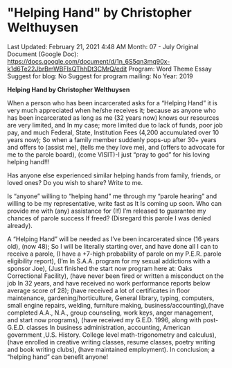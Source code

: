 # "Helping Hand" by Christopher Welthuysen

Last Updated: February 21, 2021 4:48 AM
Month: 07 - July
Original Document (Google Doc): https://docs.google.com/document/d/1n_6S5qn3mq90x-k1d6Te22JbrBmWBFIsQThhDt3CMrQ/edit
Program: Word Theme Essay
Suggest for blog: No
Suggest for program mailing: No
Year: 2019

**Helping Hand by Christopher Welthuysen**

When a person who has been incarcerated asks for a “Helping Hand” it is very much appreciated when he/she receives it; because as anyone who has been incarcerated as long as me (32 years now) knows our resources are very limited, and In my case; more limited due to lack of funds, poor job pay, and much Federal, State, Institution Fees (4,200 accumulated over 10 years now); So when a family member suddenly pops-up after 30+ years and offers to (assist me), (tells me they love me), and (offers to advocate for me to the parole board), (come VISIT)-I just “pray to god” for his loving helping hand!!!

Has anyone else experienced similar helping hands from family, friends, or loved ones? Do you wish to share? Write to me.

Is “anyone” willing to “helping hand” me through my “parole hearing” and willing to be my representative, write fast as It Is coming up soon. Who can provide me with (any) assistance for (If) I’m released to guarantee my chances of parole success If freed? (Disregard this parole I was denied already).

A “Helping Hand” will be needed as I’ve been incarcerated since (16 years old), (now 48); So I will be literally starting over, and have done all I can to receive a parole, (I have a +7-high probability of parole on my P.E.R. parole eligibility report), (I’m In S.A.A. program for my sexual addictions with a sponsor Joe), (Just finished the start now program here at: Oaks Correctional Facility), (have never been fired or written a misconduct on the job In 32 years, and have received no work performance reports below average score of 28); (have received a lot of certificates in floor maintenance, gardening/horticulture, General library, typing, computers, small engine repairs, welding, furniture making, business/accounting),(have completed A.A., N.A., group counseling, work keys, anger management, and start now programs), (have received my G.E.D. 1996, along with post-G.E.D. classes In business administration, accounting, American government ,U.S. History. College level math-trigonometry and calculus), (have enrolled in creative writing classes, resume classes, poetry writing and book writing clubs), (have maintained employment). In conclusion; a “helping hand” can benefit anyone!